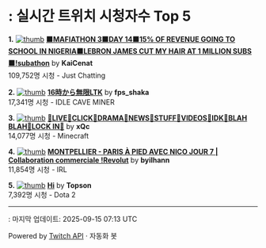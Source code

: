 # : 실시간 트위치 시청자수 Top 5

**1.** [![thumb](https://static-cdn.jtvnw.net/previews-ttv/live_user_kaicenat-320x180.jpg)](https://twitch.tv/KaiCenat)
**[🟧MAFIATHON 3🟧DAY 14🟧15% OF REVENUE GOING TO SCHOOL IN NIGERIA🟧LEBRON JAMES CUT MY HAIR AT 1 MILLION SUBS🟧!subathon](https://twitch.tv/KaiCenat)** by **KaiCenat**<br>109,752명 시청  - Just Chatting

**2.** [![thumb](https://static-cdn.jtvnw.net/previews-ttv/live_user_fps_shaka-320x180.jpg)](https://twitch.tv/fps_shaka)
**[16時から無限LTK](https://twitch.tv/fps_shaka)** by **fps_shaka**<br>17,341명 시청  - IDLE CAVE MINER

**3.** [![thumb](https://static-cdn.jtvnw.net/previews-ttv/live_user_xqc-320x180.jpg)](https://twitch.tv/xQc)
**[👏LIVE👏CLICK👏DRAMA👏NEWS👏STUFF👏VIDEOS👏IDK👏BLAH BLAH👏LOCK IN👏](https://twitch.tv/xQc)** by **xQc**<br>14,077명 시청  - Minecraft

**4.** [![thumb](https://static-cdn.jtvnw.net/previews-ttv/live_user_byilhann-320x180.jpg)](https://twitch.tv/byilhann)
**[MONTPELLIER - PARIS À PIED AVEC NICO JOUR 7 | Collaboration commerciale !Revolut](https://twitch.tv/byilhann)** by **byilhann**<br>11,854명 시청  - IRL

**5.** [![thumb](https://static-cdn.jtvnw.net/previews-ttv/live_user_topson-320x180.jpg)](https://twitch.tv/Topson)
**[Hi](https://twitch.tv/Topson)** by **Topson**<br>7,392명 시청  - Dota 2


---
: 마지막 업데이트: 2025-09-15 07:13 UTC

Powered by [Twitch API](https://dev.twitch.tv/docs/api/reference) · 자동화 봇